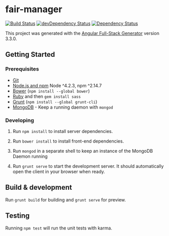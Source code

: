 # fair-manager

[![Build Status](https://travis-ci.com/apals/FairManager.svg?token=wnF5zpGmFJf9tfauhzAP&branch=master)](https://travis-ci.com/apals/FairManager) 
[![devDependency Status](https://david-dm.org/apals/FairManager/dev-status.svg)](https://david-dm.org/apals/FairManager#info=devDependencies)
[![Dependency Status](https://david-dm.org/apals/FairManager.svg)](https://david-dm.org/apals/FairManager)

This project was generated with the [Angular Full-Stack Generator](https://github.com/DaftMonk/generator-angular-fullstack) version 3.3.0.

## Getting Started

### Prerequisites

- [Git](https://git-scm.com/)
- [Node.js and npm](nodejs.org) Node ^4.2.3, npm ^2.14.7
- [Bower](bower.io) (`npm install --global bower`)
- [Ruby](https://www.ruby-lang.org) and then `gem install sass`
- [Grunt](http://gruntjs.com/) (`npm install --global grunt-cli`)
- [MongoDB](https://www.mongodb.org/) - Keep a running daemon with `mongod`

### Developing

1. Run `npm install` to install server dependencies.

2. Run `bower install` to install front-end dependencies.

3. Run `mongod` in a separate shell to keep an instance of the MongoDB Daemon running

4. Run `grunt serve` to start the development server. It should automatically open the client in your browser when ready.


## Build & development

Run `grunt build` for building and `grunt serve` for preview.

## Testing

Running `npm test` will run the unit tests with karma.
